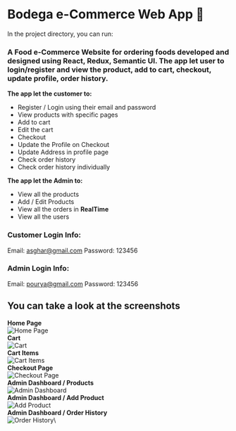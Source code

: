 # Bodega e-Commerce Web App 🤩

In the project directory, you can run:

### A Food e-Commerce Website for ordering foods developed and designed using React, Redux, Semantic UI. The app let user to login/register and view the product, add to cart, checkout, update profile, order history.

**The app let the customer to:**
* Register / Login using their email and password
* View products with specific pages
* Add to cart
* Edit the cart
* Checkout
* Update the Profile on Checkout
* Update Address in profile page
* Check order history
* Check order history individually

**The app let the Admin to:**
* View all the products
* Add / Edit Products
* View all the orders in **RealTime** 
* View all the users

### Customer Login Info:
Email: asghar@gmail.com
Password: 123456

### Admin Login Info:
Email: pourya@gmail.com
Password: 123456

## You can take a look at the screenshots
**Home Page**\
![Home Page](https://imgur.com/HA2IV0q)\
**Cart**\
![Cart](https://imgur.com/U9tHg5C)\
**Cart Items**\
![Cart Items](https://imgur.com/8cjkW3a)\
**Checkout Page**\
![Checkout Page](https://imgur.com/HA2IV0q)\
**Admin Dashboard / Products**\
![Admin Dashboard](https://imgur.com/ByxLSHs)\
**Admin Dashboard / Add Product**\
![Add Product](https://imgur.com/o6hboMU)\
**Admin Dashboard / Order History**\
![Order History](https://imgur.com/5ST96zo)\
